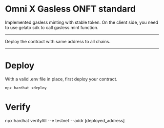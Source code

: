 # Omni X Gasless ONFT standard

Implemented gasless minting with stable token.
On the client side, you need to use gelato sdk to call gasless mint function.

***
Deploy the contract with same address to all chains.
***

# Deploy 

With a valid .env file in place, first deploy your contract.


```
npx hardhat xdeploy
```

# Verify
npx hardhat verifyAll --e testnet --addr [deployed_address]

